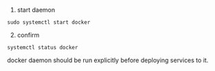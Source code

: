 1. start daemon
```
sudo systemctl start docker
```

2. confirm 
```
systemctl status docker
```

docker daemon should be run explicitly before deploying services to it. 
